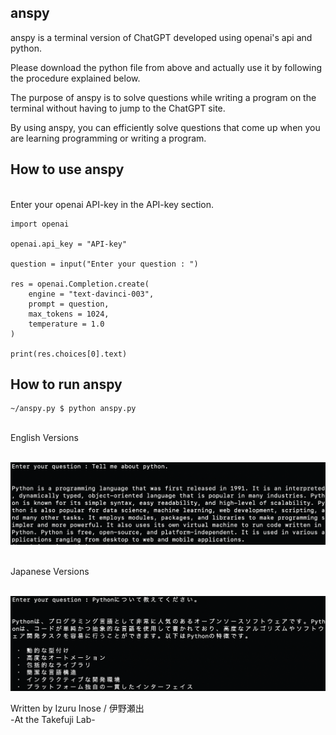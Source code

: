 ## anspy
anspy is a terminal version of ChatGPT developed using openai's api and python.<br>

Please download the python file from above and actually use it by following the procedure explained below.<br>

The purpose of anspy is to solve questions while writing a program on the terminal without having to jump to the ChatGPT site.<br>

By using anspy, you can efficiently solve questions that come up when you are learning programming or writing a program.<br>

## How to use anspy

<br>Enter your openai API-key in the API-key section.

```
import openai

openai.api_key = "API-key"

question = input("Enter your question : ")

res = openai.Completion.create(
	engine = "text-davinci-003",
	prompt = question,
	max_tokens = 1024,
	temperature = 1.0
)

print(res.choices[0].text)
```

## How to run anspy

```
~/anspy.py $ python anspy.py
```

<br>English Versions

<br>
<img src="https://github.com/i-inose/anspy/blob/main/anspy-img.png?raw=true"><br>

<br>Japanese Versions

<br>
<img src="https://github.com/i-inose/anspy/blob/main/anspy-img2.png?raw=true"><br>

Written by Izuru Inose / 伊野瀬出<br>
-At the Takefuji Lab-
